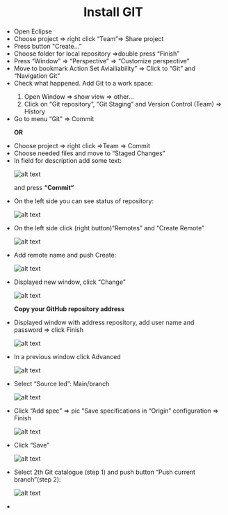 # <center> Install GIT
<ul>
  <li>Open Eclipse </li>
  <li>Choose project => right click “Team”=> Share project</li>
  <li>Press button "Create…” </li>
  <li>Choose folder for local repository =>double press “Finish” </li>
  <li>Press “Window” => “Perspective” => “Customize perspective” </li>
  <li>Move to bookmark Action Set Aviailiability” => Click to “Git” and “Navigation Git”</li>
  <li>Check what happened. Add Git to a work space:</li>
  
  1. Open Window => show view => other…
  2. Click on “Git repository”, "Git Staging” and Version Control (Team) => History
  
  <li>Go to menu “Git” => Commit</li>
  
  **OR**
  
  <li>Choose project => right click =>Team => Commit</li>
  <li>Choose needed files and move to “Staged Changes”</li>
  <li>In field for description add some text:</li>
  
  ![alt text](g1.jpg)
  
  and press **“Commit“**
  
  <li>On the left side you can see status of repository:</li>
  
  ![alt text](g2.jpg)
  <li>On the left side click (right button)“Remotes” and “Create Remote”</li>
  
  ![alt text](g3.jpg)
  <li>Add remote name and push Create:</li>
  
  ![alt text](g4.jpg)
  <li>Displayed new window, click “Change”</li>
  
  ![alt text](g5.jpg)
  
  **Copy your GitHub repository address** 
  
  <li>Displayed window with address repository, add user name and password => click Finish</li>
  
   ![alt text](g6.jpg)
  <li>In a previous window click Advanced</li>
  
  ![alt text](g7.jpg)
  <li>Select “Source led”: Main/branch</li>
  
  ![alt text](g8.jpg)
  <li>Click “Add spec” => pic “Save specifications in “Origin” configuration => Finish</li>
  
  ![alt text](g9.jpg)
  <li>Click “Save”</li>
  
  ![alt text](g10.jpg)
  <li>Select 2th Git catalogue (step 1) and push button “Push current branch”(step 2):</li>
  
   ![alt text](g11.jpg)
  
  <li></li>
  </ul>
